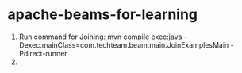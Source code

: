 # apache-beams-for-learning
1. Run command for Joining:
   mvn compile exec:java -Dexec.mainClass=com.techteam.beam.main.JoinExamplesMain -Pdirect-runner
2. 
